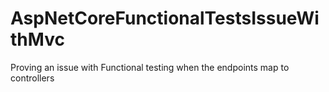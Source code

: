 # AspNetCoreFunctionalTestsIssueWithMvc
Proving an issue with Functional testing when the endpoints map to controllers

